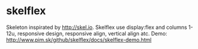 # skelflex
Skeleton inspirated by http://skel.io. Skelflex use display:flex and columns 1-12u, responsive design, responsive align, vertical align atc. Demo: http://www.pim.sk/github/skelflex/docs/skelflex-demo.html 
